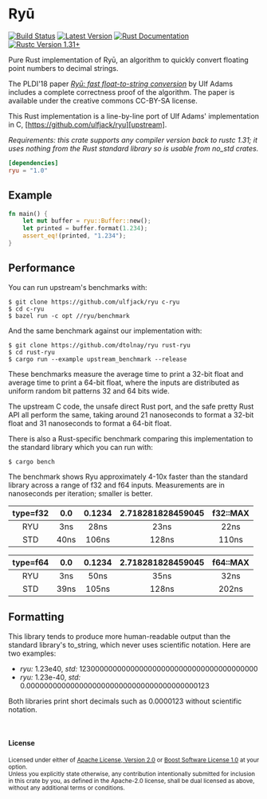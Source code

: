# Ryū

[![Build Status](https://img.shields.io/github/workflow/status/dtolnay/ryu/CI/master)](https://github.com/dtolnay/ryu/actions?query=branch%3Amaster)
[![Latest Version](https://img.shields.io/crates/v/ryu.svg)](https://crates.io/crates/ryu)
[![Rust Documentation](https://img.shields.io/badge/api-rustdoc-blue.svg)](https://docs.rs/ryu)
[![Rustc Version 1.31+](https://img.shields.io/badge/rustc-1.31+-lightgray.svg)](https://blog.rust-lang.org/2018/12/06/Rust-1.31-and-rust-2018.html)

Pure Rust implementation of Ryū, an algorithm to quickly convert floating point
numbers to decimal strings.

The PLDI'18 paper [*Ryū: fast float-to-string conversion*][paper] by Ulf Adams
includes a complete correctness proof of the algorithm. The paper is available
under the creative commons CC-BY-SA license.

This Rust implementation is a line-by-line port of Ulf Adams' implementation in
C, [https://github.com/ulfjack/ryu][upstream].

*Requirements: this crate supports any compiler version back to rustc 1.31; it
uses nothing from the Rust standard library so is usable from no_std crates.*

[paper]: https://dl.acm.org/citation.cfm?id=3192369
[upstream]: https://github.com/ulfjack/ryu/tree/688f43b62276b400728baad54afc32c3ab9c1a95

```toml
[dependencies]
ryu = "1.0"
```

## Example

```rust
fn main() {
    let mut buffer = ryu::Buffer::new();
    let printed = buffer.format(1.234);
    assert_eq!(printed, "1.234");
}
```

## Performance

You can run upstream's benchmarks with:

```console
$ git clone https://github.com/ulfjack/ryu c-ryu
$ cd c-ryu
$ bazel run -c opt //ryu/benchmark
```

And the same benchmark against our implementation with:

```console
$ git clone https://github.com/dtolnay/ryu rust-ryu
$ cd rust-ryu
$ cargo run --example upstream_benchmark --release
```

These benchmarks measure the average time to print a 32-bit float and average
time to print a 64-bit float, where the inputs are distributed as uniform random
bit patterns 32 and 64 bits wide.

The upstream C code, the unsafe direct Rust port, and the safe pretty Rust API
all perform the same, taking around 21 nanoseconds to format a 32-bit float and
31 nanoseconds to format a 64-bit float.

There is also a Rust-specific benchmark comparing this implementation to the
standard library which you can run with:

```console
$ cargo bench
```

The benchmark shows Ryu approximately 4-10x faster than the standard library
across a range of f32 and f64 inputs. Measurements are in nanoseconds per
iteration; smaller is better.

| type=f32 | 0.0  | 0.1234 | 2.718281828459045 | f32::MAX |
|:--------:|:----:|:------:|:-----------------:|:--------:|
| RYU      | 3ns  | 28ns   | 23ns              | 22ns     |
| STD      | 40ns | 106ns  | 128ns             | 110ns    |

| type=f64 | 0.0  | 0.1234 | 2.718281828459045 | f64::MAX |
|:--------:|:----:|:------:|:-----------------:|:--------:|
| RYU      | 3ns  | 50ns   | 35ns              | 32ns     |
| STD      | 39ns | 105ns  | 128ns             | 202ns    |

## Formatting

This library tends to produce more human-readable output than the standard
library's to\_string, which never uses scientific notation. Here are two
examples:

- *ryu:* 1.23e40, *std:* 12300000000000000000000000000000000000000
- *ryu:* 1.23e-40, *std:* 0.000000000000000000000000000000000000000123

Both libraries print short decimals such as 0.0000123 without scientific
notation.

<br>

#### License

<sup>
Licensed under either of <a href="LICENSE-APACHE">Apache License, Version
2.0</a> or <a href="LICENSE-BOOST">Boost Software License 1.0</a> at your
option.
</sup>

<br>

<sub>
Unless you explicitly state otherwise, any contribution intentionally submitted
for inclusion in this crate by you, as defined in the Apache-2.0 license, shall
be dual licensed as above, without any additional terms or conditions.
</sub>
